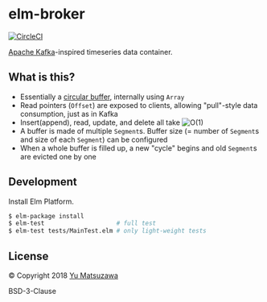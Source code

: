 # elm-broker

[![CircleCI](https://circleci.com/gh/ymtszw/elm-broker/tree/master.svg?style=svg)](https://circleci.com/gh/ymtszw/elm-broker/tree/master)

[Apache Kafka](https://kafka.apache.org/)-inspired timeseries data container.

## What is this?

- Essentially a [circular buffer](https://www.wikiwand.com/en/Circular_buffer), internally using `Array`
- Read pointers (`Offset`) are exposed to clients, allowing "pull"-style data consumption, just as in Kafka
- Insert(append), read, update, and delete all take <img src="https://latex.codecogs.com/gif.latex?O(1)" title="O(1)" />
- A buffer is made of multiple `Segment`s. Buffer size (= number of `Segment`s and size of each `Segment`) can be configured
- When a whole buffer is filled up, a new "cycle" begins and old `Segment`s are evicted one by one

## Development

Install Elm Platform.

```sh
$ elm-package install
$ elm-test                    # full test
$ elm-test tests/MainTest.elm # only light-weight tests
```

## License

&copy; Copyright 2018 [Yu Matsuzawa](https://github.com/ymtszw)

BSD-3-Clause
